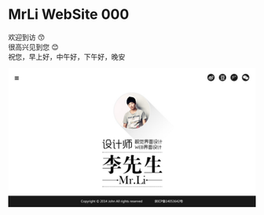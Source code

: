 # MrLi WebSite  000

欢迎到访 :kissing_smiling_eyes:<br/>
很高兴见到您 :blush:<br/>
祝您，早上好，中午好，下午好，晚安

![index](https://github.com/Mr-LiXianSheng/MrLiWebSite/blob/master/images/index.jpg "个人首页")

